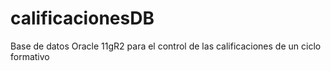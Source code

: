 # calificacionesDB
Base de datos Oracle 11gR2 para el control de las calificaciones de un ciclo formativo
